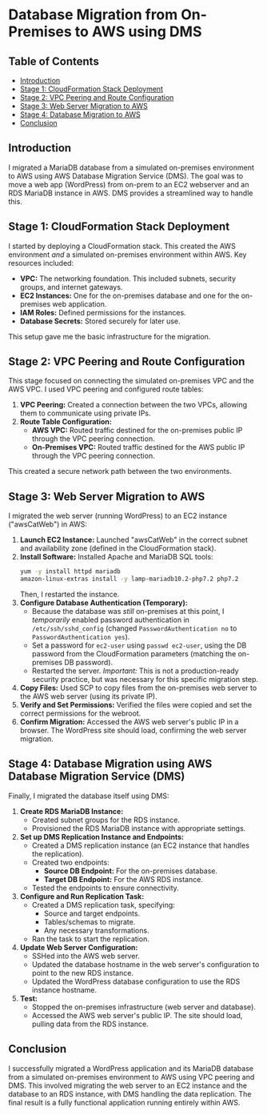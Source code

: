 # Database Migration from On-Premises to AWS using DMS

## Table of Contents

- [Introduction](#introduction)
- [Stage 1: CloudFormation Stack Deployment](#stage-1-cloudformation-stack-deployment)
- [Stage 2: VPC Peering and Route Configuration](#stage-2-vpc-peering-and-route-configuration)
- [Stage 3: Web Server Migration to AWS](#stage-3-web-server-migration-to-aws)
- [Stage 4: Database Migration to AWS](#stage-4-database-migration-to-aws)
- [Conclusion](#conclusion)

## Introduction

I migrated a MariaDB database from a simulated on-premises environment to AWS using AWS Database Migration Service (DMS). The goal was to move a web app (WordPress) from on-prem to an EC2 webserver and an RDS MariaDB instance in AWS. DMS provides a streamlined way to handle this.

## Stage 1: CloudFormation Stack Deployment

I started by deploying a CloudFormation stack. This created the AWS environment _and_ a simulated on-premises environment within AWS. Key resources included:

- **VPC:** The networking foundation. This included subnets, security groups, and internet gateways.
- **EC2 Instances:** One for the on-premises database and one for the on-premises web application.
- **IAM Roles:** Defined permissions for the instances.
- **Database Secrets:** Stored securely for later use.

This setup gave me the basic infrastructure for the migration.

## Stage 2: VPC Peering and Route Configuration

This stage focused on connecting the simulated on-premises VPC and the AWS VPC. I used VPC peering and configured route tables:

1.  **VPC Peering:** Created a connection between the two VPCs, allowing them to communicate using private IPs.
2.  **Route Table Configuration:**
    - **AWS VPC:** Routed traffic destined for the on-premises public IP through the VPC peering connection.
    - **On-Premises VPC:** Routed traffic destined for the AWS public IP through the VPC peering connection.

This created a secure network path between the two environments.

## Stage 3: Web Server Migration to AWS

I migrated the web server (running WordPress) to an EC2 instance ("awsCatWeb") in AWS:

1.  **Launch EC2 Instance:** Launched "awsCatWeb" in the correct subnet and availability zone (defined in the CloudFormation stack).
2.  **Install Software:** Installed Apache and MariaDB SQL tools:
    ```bash
    yum -y install httpd mariadb
    amazon-linux-extras install -y lamp-mariadb10.2-php7.2 php7.2
    ```
    Then, I restarted the instance.
3.  **Configure Database Authentication (Temporary):**
    - Because the database was _still_ on-premises at this point, I _temporarily_ enabled password authentication in `/etc/ssh/sshd_config` (changed `PasswordAuthentication no` to `PasswordAuthentication yes`).
    - Set a password for `ec2-user` using `passwd ec2-user`, using the DB password from the CloudFormation parameters (matching the on-premises DB password).
    - Restarted the server. _Important:_ This is not a production-ready security practice, but was necessary for this specific migration step.
4.  **Copy Files:** Used SCP to copy files from the on-premises web server to the AWS web server (using its private IP).
5.  **Verify and Set Permissions:** Verified the files were copied and set the correct permissions for the webroot.
6.  **Confirm Migration:** Accessed the AWS web server's public IP in a browser. The WordPress site should load, confirming the web server migration.

## Stage 4: Database Migration using AWS Database Migration Service (DMS)

Finally, I migrated the database itself using DMS:

1.  **Create RDS MariaDB Instance:**
    - Created subnet groups for the RDS instance.
    - Provisioned the RDS MariaDB instance with appropriate settings.
2.  **Set up DMS Replication Instance and Endpoints:**
    - Created a DMS replication instance (an EC2 instance that handles the replication).
    - Created two endpoints:
      - **Source DB Endpoint:** For the on-premises database.
      - **Target DB Endpoint:** For the AWS RDS instance.
    - Tested the endpoints to ensure connectivity.
3.  **Configure and Run Replication Task:**
    - Created a DMS replication task, specifying:
      - Source and target endpoints.
      - Tables/schemas to migrate.
      - Any necessary transformations.
    - Ran the task to start the replication.
4.  **Update Web Server Configuration:**
    - SSHed into the AWS web server.
    - Updated the database hostname in the web server's configuration to point to the new RDS instance.
    - Updated the WordPress database configuration to use the RDS instance hostname.
5.  **Test:**
    - Stopped the on-premises infrastructure (web server and database).
    - Accessed the AWS web server's public IP. The site should load, pulling data from the RDS instance.

## Conclusion

I successfully migrated a WordPress application and its MariaDB database from a simulated on-premises environment to AWS using VPC peering and DMS. This involved migrating the web server to an EC2 instance and the database to an RDS instance, with DMS handling the data replication. The final result is a fully functional application running entirely within AWS.
